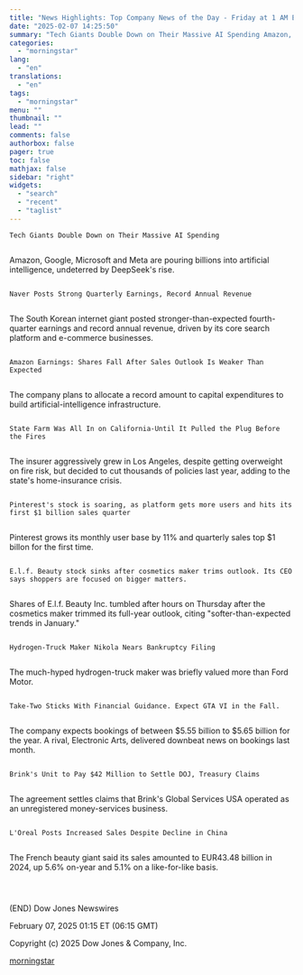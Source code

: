 ```yaml
---
title: "News Highlights: Top Company News of the Day - Friday at 1 AM ET"
date: "2025-02-07 14:25:50"
summary: "Tech Giants Double Down on Their Massive AI Spending Amazon, Google, Microsoft and Meta are pouring billions into artificial intelligence, undeterred by DeepSeek's rise. Naver Posts Strong Quarterly Earnings, Record Annual Revenue The South Korean internet giant posted stronger-than-expected fourth-quarter earnings and record annual revenue, driven by its core search..."
categories:
  - "morningstar"
lang:
  - "en"
translations:
  - "en"
tags:
  - "morningstar"
menu: ""
thumbnail: ""
lead: ""
comments: false
authorbox: false
pager: true
toc: false
mathjax: false
sidebar: "right"
widgets:
  - "search"
  - "recent"
  - "taglist"
---
```


```
Tech Giants Double Down on Their Massive AI Spending 
 
```

Amazon, Google, Microsoft and Meta are pouring billions into artificial intelligence, undeterred by DeepSeek's rise.

```
 
Naver Posts Strong Quarterly Earnings, Record Annual Revenue 
 
```

The South Korean internet giant posted stronger-than-expected fourth-quarter earnings and record annual revenue, driven by its core search platform and e-commerce businesses.

```
 
Amazon Earnings: Shares Fall After Sales Outlook Is Weaker Than Expected 
 
```

The company plans to allocate a record amount to capital expenditures to build artificial-intelligence infrastructure.

```
 
State Farm Was All In on California-Until It Pulled the Plug Before the Fires 
 
```

The insurer aggressively grew in Los Angeles, despite getting overweight on fire risk, but decided to cut thousands of policies last year, adding to the state's home-insurance crisis.

```
 
Pinterest's stock is soaring, as platform gets more users and hits its first $1 billion sales quarter 
 
```

Pinterest grows its monthly user base by 11% and quarterly sales top $1 billon for the first time.

```
 
E.l.f. Beauty stock sinks after cosmetics maker trims outlook. Its CEO says shoppers are focused on bigger matters. 
 
```

Shares of E.l.f. Beauty Inc. tumbled after hours on Thursday after the cosmetics maker trimmed its full-year outlook, citing "softer-than-expected trends in January."

```
 
Hydrogen-Truck Maker Nikola Nears Bankruptcy Filing 
 
```

The much-hyped hydrogen-truck maker was briefly valued more than Ford Motor.

```
 
Take-Two Sticks With Financial Guidance. Expect GTA VI in the Fall. 
 
```

The company expects bookings of between $5.55 billion to $5.65 billion for the year. A rival, Electronic Arts, delivered downbeat news on bookings last month.

```
 
Brink's Unit to Pay $42 Million to Settle DOJ, Treasury Claims 
 
```

The agreement settles claims that Brink's Global Services USA operated as an unregistered money-services business.

```
 
L'Oreal Posts Increased Sales Despite Decline in China 
 
```

The French beauty giant said its sales amounted to EUR43.48 billion in 2024, up 5.6% on-year and 5.1% on a like-for-like basis.

```
 
 
```

(END) Dow Jones Newswires

February 07, 2025 01:15 ET (06:15 GMT)

Copyright (c) 2025 Dow Jones & Company, Inc.

[morningstar](https://www.morningstar.com/news/dow-jones/20250207695/news-highlights-top-company-news-of-the-day-friday-at-1-am-et)
